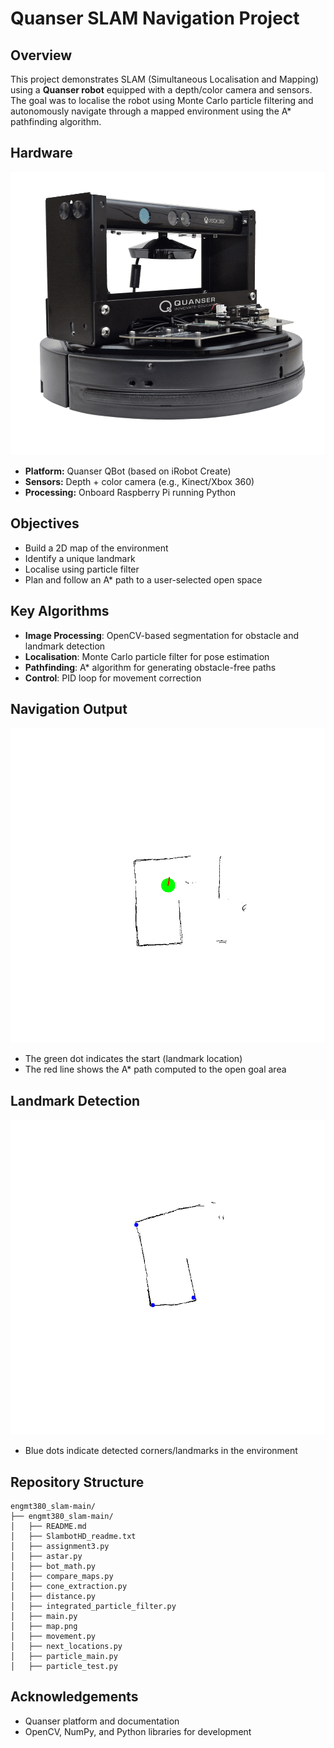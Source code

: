 
# Quanser SLAM Navigation Project

## Overview
This project demonstrates SLAM (Simultaneous Localisation and Mapping) using a **Quanser robot** equipped with a depth/color camera and sensors. The goal was to localise the robot using Monte Carlo particle filtering and autonomously navigate through a mapped environment using the A* pathfinding algorithm.

## Hardware
![Quanser Bot](quanser_robot.png)

- **Platform:** Quanser QBot (based on iRobot Create)
- **Sensors:** Depth + color camera (e.g., Kinect/Xbox 360)
- **Processing:** Onboard Raspberry Pi running Python

## Objectives
- Build a 2D map of the environment
- Identify a unique landmark
- Localise using particle filter
- Plan and follow an A* path to a user-selected open space

## Key Algorithms
- **Image Processing**: OpenCV-based segmentation for obstacle and landmark detection
- **Localisation**: Monte Carlo particle filter for pose estimation
- **Pathfinding**: A* algorithm for generating obstacle-free paths
- **Control**: PID loop for movement correction

## Navigation Output
![Map with A* Path](output.png)

- The green dot indicates the start (landmark location)
- The red line shows the A* path computed to the open goal area

## Landmark Detection
![Landmarks](landmarks.png)

- Blue dots indicate detected corners/landmarks in the environment

## Repository Structure
```
engmt380_slam-main/
├── engmt380_slam-main/
│   ├── README.md
│   ├── SlambotHD_readme.txt
│   ├── assignment3.py
│   ├── astar.py
│   ├── bot_math.py
│   ├── compare_maps.py
│   ├── cone_extraction.py
│   ├── distance.py
│   ├── integrated_particle_filter.py
│   ├── main.py
│   ├── map.png
│   ├── movement.py
│   ├── next_locations.py
│   ├── particle_main.py
│   ├── particle_test.py
```

## Acknowledgements
- Quanser platform and documentation
- OpenCV, NumPy, and Python libraries for development
